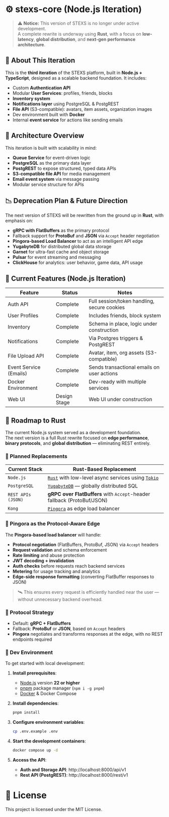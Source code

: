 # ⚙️ stexs-core (Node.js Iteration)

> ⚠️ **Notice:** This version of STEXS is no longer under active development.  
> A complete rewrite is underway using **Rust**, with a focus on **low-latency**, **global distribution**, and **next-gen performance architecture**.

## 🔧 About This Iteration

This is the **third iteration** of the STEXS platform, built in **Node.js + TypeScript**, designed as a scalable backend foundation. It includes:

- Custom **Authentication API**
- Modular **User Services**: profiles, friends, blocks
- **Inventory system**
- **Notifications layer** using PostgreSQL & PostgREST
- **File API** (S3-compatible): avatars, item assets, organization images
- Dev environment built with **Docker**
- Internal **event service** for actions like sending emails

## 📡 Architecture Overview

This iteration is built with scalability in mind:

- **Queue Service** for event-driven logic
- **PostgreSQL** as the primary data layer
- **PostgREST** to expose structured, typed data APIs
- **S3-compatible file API** for media management
- **Email event system** via message passing
- Modular service structure for APIs

## 📉 Deprecation Plan & Future Direction

The next version of STEXS will be rewritten from the ground up in **Rust**, with emphasis on:

- **gRPC with FlatBuffers** as the primary protocol
- Fallback support for **ProtoBuf** and **JSON** via `Accept` header negotiation
- **Pingora-based Load Balancer** to act as an intelligent API edge
- **YugabyteDB** for distributed global data storage
- **Garnet** for ultra-fast cache and object storage
- **Pulsar** for event streaming and messaging
- **ClickHouse** for analytics: user behavior, game data, API usage

## 🧪 Current Features (Node.js Iteration)

| Feature               | Status       | Notes                                         |
|-----------------------|--------------|-----------------------------------------------|
| Auth API              | Complete     | Full session/token handling, secure cookies   |
| User Profiles         | Complete     | Includes friends, block system                |
| Inventory             | Complete     | Schema in place, logic under construction     |
| Notifications         | Complete     | Via Postgres triggers & PostgREST             |
| File Upload API       | Complete     | Avatar, item, org assets (S3-compatible)      |
| Event Service (Emails)| Complete     | Sends transactional emails on user actions    |
| Docker Environment    | Complete     | Dev-ready with multiple services              |
| Web UI                | Design Stage | Web UI under construction                     |

## 🧭 Roadmap to Rust

The current Node.js system served as a development foundation.  
The next version is a full Rust rewrite focused on **edge performance**, **binary protocols**, and **global distribution** — eliminating REST entirely.

### 🔁 Planned Replacements

| Current Stack           | Rust-Based Replacement                                                  |
|-------------------------|-------------------------------------------------------------------------|
| `Node.js`               | [`Rust`](https://www.rust-lang.org/) with low-level async services using [`Tokio`](https://tokio.rs/)     |
| `PostgreSQL`            | [`YugabyteDB`](https://github.com/yugabyte/yugabyte-db) — globally distributed SQL |
| `REST APIs (JSON)`      | **gRPC over FlatBuffers** with `Accept`-header fallback (ProtoBuf/JSON) |
| `Kong`                       | [`Pingora`](https://github.com/cloudflare/pingora) as edge load balancer |

### 🔐 Pingora as the Protocol-Aware Edge

The **Pingora-based load balancer** will handle:

- **Protocol negotiation** (FlatBuffers, ProtoBuf, JSON) via `Accept` headers
- **Request validation** and schema enforcement
- **Rate limiting** and abuse protection
- **JWT decoding + invalidation**
- **Auth checks** before requests reach backend services
- **Metering** for usage tracking and analytics
- **Edge-side response formatting** (converting FlatBuffer responses to JSON)

> 🛰️ This ensures every request is efficiently handled near the user — without unnecessary backend overhead.

### 🧩 Protocol Strategy

- Default: **gRPC + FlatBuffers**
- Fallback: **ProtoBuf** or **JSON**, based on `Accept` headers
- **Pingora** negotiates and transforms responses at the edge, with no REST endpoints required

### 🐳 Dev Environment

To get started with local development:

1. **Install prerequisites**:
   - [Node.js](https://nodejs.org/) version **22 or higher**
   - [pnpm](https://pnpm.io/) package manager (`npm i -g pnpm`)
   - [Docker](https://www.docker.com/) & Docker Compose

2. **Install dependencies**:
   ```bash
   pnpm install
   ```

3. **Configure environment variables**:
   ```bash
   cp .env.example .env
   ```

4. **Start the development containers**:
   ```bash
   docker compose up -d
   ```

5. **Access the API**:
   - **Auth and Storage API**: http://localhost:8000/api/v1
   - **Rest API (PostgREST)**: http://localhost:8000/rest/v1

# 🪪 License

This project is licensed under the MIT License.

